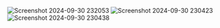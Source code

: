 ![Screenshot 2024-09-30 232053](https://github.com/user-attachments/assets/bec4f35f-da64-4506-89db-cc30a111c232)
![Screenshot 2024-09-30 230423](https://github.com/user-attachments/assets/b1b9bcb2-0490-4cc3-907b-75993269de56)
![Screenshot 2024-09-30 230438](https://github.com/user-attachments/assets/5e4287c7-ac5b-42c8-ae2b-d1097462b4b7)
